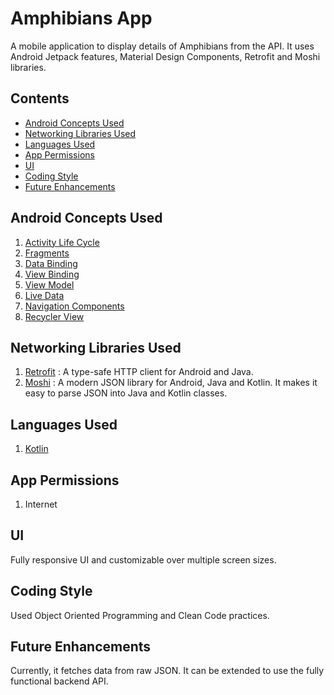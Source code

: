 Amphibians App
==============================

A mobile application to display details of Amphibians from the API. It uses Android Jetpack features, Material Design Components, Retrofit and Moshi libraries.

Contents
---------

* [Android Concepts Used](https://github.com/rahulmangla28/Amphibians_App/edit/master/README.md#android-concepts-used)
* [Networking Libraries Used](https://github.com/rahulmangla28/Amphibians_App/edit/master/README.md#networking-libraries-used)
* [Languages Used](https://github.com/rahulmangla28/Amphibians_App/edit/master/README.md#languages-used)
* [App Permissions](https://github.com/rahulmangla28/Amphibians_App/edit/master/README.md#app-permissions)
* [UI](https://github.com/rahulmangla28/Amphibians_App/edit/master/README.md#ui)
* [Coding Style](https://github.com/rahulmangla28/Amphibians_App/edit/master/README.md#coding-style)
* [Future Enhancements](https://github.com/rahulmangla28/Amphibians_App/edit/master/README.md#future-enhancements)

Android Concepts Used
----------------------

1. [Activity Life Cycle](https://developer.android.com/guide/components/activities/activity-lifecycle)
2. [Fragments](https://developer.android.com/guide/fragments?gclid=EAIaIQobChMIsK261LHG-QIVgJRmAh0dMwBsEAAYASAAEgIaD_D_BwE&gclsrc=aw.ds) 
3. [Data Binding](https://developer.android.com/topic/libraries/data-binding)
4. [View Binding](https://developer.android.com/topic/libraries/view-binding)
5. [View Model](https://developer.android.com/topic/libraries/architecture/viewmodel) 
6. [Live Data](https://developer.android.com/topic/libraries/architecture/livedata)
7. [Navigation Components](https://developer.android.com/guide/navigation)
8. [Recycler View](https://developer.android.com/guide/topics/ui/layout/recyclerview?gclid=EAIaIQobChMI5KH0g7PG-QIV6pJmAh0fwgsGEAAYASAAEgIHD_D_BwE&gclsrc=aw.ds)

Networking Libraries Used
--------------------------

1. [Retrofit](https://developer.android.com/guide/topics/ui/layout/recyclerview?gclid=EAIaIQobChMI5KH0g7PG-QIV6pJmAh0fwgsGEAAYASAAEgIHD_D_BwE&gclsrc=aw.ds) : A type-safe HTTP client for Android and Java.
2. [Moshi](https://github.com/square/moshi) : A modern JSON library for Android, Java and Kotlin. It makes it easy to parse JSON into Java and Kotlin classes.

Languages Used
---------------

1. [Kotlin](https://kotlinlang.org/docs/home.html)

App Permissions 
----------------

1. Internet

UI
---

Fully responsive UI and customizable over multiple screen sizes.

Coding Style
-------------

Used Object Oriented Programming and Clean Code practices.

Future Enhancements
--------------------

Currently, it fetches data from raw JSON. It can be extended to use the fully functional backend API. 





